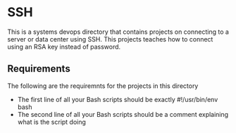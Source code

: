 # SSH
This is a systems devops directory that contains projects on connecting to a server or data center using SSH. This projects teaches how to connect using an RSA key instead of password.

## Requirements
The following are the requiremnts for the projects in this directory
- The first line of all your Bash scripts should be exactly #!/usr/bin/env bash
- The second line of all your Bash scripts should be a comment explaining what is the script doing
